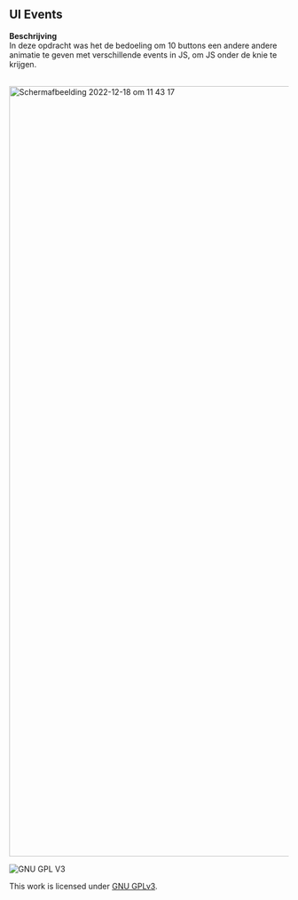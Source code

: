 <h2>UI Events</h2>

<strong>Beschrijving</strong>
<br>
In deze opdracht was het de bedoeling om 10 buttons een andere andere animatie te geven met verschillende events in JS, om JS onder de knie te krijgen. 

<br>

<img width="1390" alt="Schermafbeelding 2022-12-18 om 11 43 17" src="https://user-images.githubusercontent.com/112857444/208293919-d267b4aa-be97-4d66-9700-298b43ba8eaf.png">




![GNU GPL V3](https://www.gnu.org/graphics/gplv3-127x51.png)

This work is licensed under [GNU GPLv3](./LICENSE).
